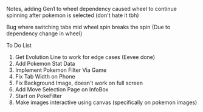 Notes, adding Gen1 to wheel dependency caused wheel to continue spinning after pokemon is selected (don't hate it tbh)

Bug where switching tabs mid wheel spin breaks the spin
(Due to dependency change in wheel)

To Do List
1. Get Evolution Line to work for edge cases (Eevee done)
2. Add Pokemon Stat Data
3. Implement Pokemon Filter Via Game
4. Fix Tab Width on Phone
5. Fix Background Image, doesn't work on full screen
6. Add Move Selection Page on InfoBox
7. Start on PokeFilter
8. Make images interactive using canvas (specifically on pokemon images)